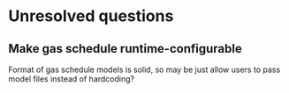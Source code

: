# Unresolved questions

## Make gas schedule runtime-configurable

Format of gas schedule models is solid, so may be just allow users to pass model files instead of hardcoding?